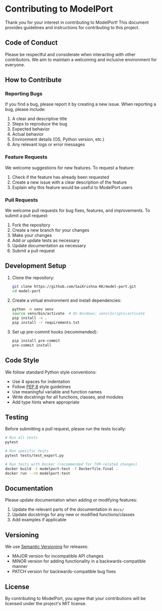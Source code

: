 # Contributing to ModelPort

Thank you for your interest in contributing to ModelPort! This document provides guidelines and instructions for contributing to this project.

## Code of Conduct

Please be respectful and considerate when interacting with other contributors. We aim to maintain a welcoming and inclusive environment for everyone.

## How to Contribute

### Reporting Bugs

If you find a bug, please report it by creating a new issue. When reporting a bug, please include:

1. A clear and descriptive title
2. Steps to reproduce the bug
3. Expected behavior
4. Actual behavior
5. Environment details (OS, Python version, etc.)
6. Any relevant logs or error messages

### Feature Requests

We welcome suggestions for new features. To request a feature:

1. Check if the feature has already been requested
2. Create a new issue with a clear description of the feature
3. Explain why this feature would be useful to ModelPort users

### Pull Requests

We welcome pull requests for bug fixes, features, and improvements. To submit a pull request:

1. Fork the repository
2. Create a new branch for your changes
3. Make your changes
4. Add or update tests as necessary
5. Update documentation as necessary
6. Submit a pull request

## Development Setup

1. Clone the repository:
   ```bash
   git clone https://github.com/SaiKrishna-KK/model-port.git
   cd model-port
   ```

2. Create a virtual environment and install dependencies:
   ```bash
   python -m venv venv
   source venv/bin/activate  # On Windows: venv\Scripts\activate
   pip install -e .
   pip install -r requirements.txt
   ```

3. Set up pre-commit hooks (recommended):
   ```bash
   pip install pre-commit
   pre-commit install
   ```

## Code Style

We follow standard Python style conventions:

- Use 4 spaces for indentation
- Follow [PEP 8](https://www.python.org/dev/peps/pep-0008/) style guidelines
- Use meaningful variable and function names
- Write docstrings for all functions, classes, and modules
- Add type hints where appropriate

## Testing

Before submitting a pull request, please run the tests locally:

```bash
# Run all tests
pytest

# Run specific tests
pytest tests/test_export.py

# Run tests with Docker (recommended for TVM-related changes)
docker build -t modelport-test -f Dockerfile.final .
docker run --rm modelport-test
```

## Documentation

Please update documentation when adding or modifying features:

1. Update the relevant parts of the documentation in `docs/`
2. Update docstrings for any new or modified functions/classes
3. Add examples if applicable

## Versioning

We use [Semantic Versioning](https://semver.org/) for releases:

- MAJOR version for incompatible API changes
- MINOR version for adding functionality in a backwards-compatible manner
- PATCH version for backwards-compatible bug fixes

## License

By contributing to ModelPort, you agree that your contributions will be licensed under the project's MIT license. 